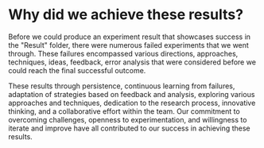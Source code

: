 # Why did we achieve these results?

Before we could produce an experiment result that showcases success in the "Result" folder, there were numerous failed experiments that we went through. These failures encompassed various directions, approaches, techniques, ideas, feedback, error analysis that were considered before we could reach the final successful outcome.

These results through persistence, continuous learning from failures, adaptation of strategies based on feedback and analysis, exploring various approaches and techniques, dedication to the research process, innovative thinking, and a collaborative effort within the team. Our commitment to overcoming challenges, openness to experimentation, and willingness to iterate and improve have all contributed to our success in achieving these results.